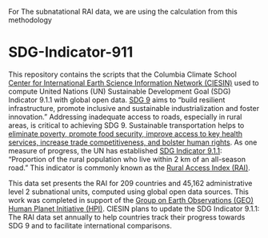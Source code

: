 For The subnatational RAI data, we are using the calculation from this methodology



# SDG-Indicator-911

This repository contains the scripts that the Columbia Climate School [Center for International Earth Science Information Network (CIESIN)](http://www.ciesin.org/) used to compute United Nations (UN) Sustainable Development Goal (SDG) Indicator 9.1.1 with global open data. [SDG 9](https://sdgs.un.org/goals/goal9) aims to “build resilient infrastructure, promote inclusive and sustainable industrialization and foster innovation.” Addressing inadequate access to roads, especially in rural areas, is critical to achieving SDG 9. Sustainable transportation helps to [eliminate poverty, promote food security, improve access to key health services, increase trade competitiveness, and bolster human rights](https://sdgs.un.org/sites/default/files/2021-10/Transportation%20Report%202021_FullReport_Digital.pdf). As one measure of progress, the UN has established [SDG Indicator 9.1.1](https://unstats.un.org/sdgs/metadata/?Text=&Goal=9&Target=9.1): “Proportion of the rural population who live within 2 km of an all-season road.” This indicator is commonly known as the [Rural Access Index (RAI)](https://onlinelibrary.wiley.com/doi/full/10.1111/tgis.12721).

This data set presents the RAI for 209 countries and 45,162 administrative level 2 subnational units, computed using global open data sources. This work was completed in support of the [Group on Earth Observations (GEO)](https://earthobservations.org/index.php) [Human Planet Initiative (HPI)](https://ghsl.jrc.ec.europa.eu/HPI.php). CIESIN plans to update the SDG Indicator 9.1.1: The RAI data set annually to help countries track their progress towards SDG 9 and to facilitate international comparisons.
